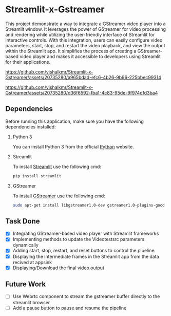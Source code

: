 # Streamlit-x-Gstreamer
This project demonstrate a way to integrate a GStreamer video player into a Streamlit window. It leverages the power of GStreamer for video processing and rendering while utilizing the user-friendly interface of Streamlit for interactive controls. With this integration, users can easily configure video parameters, start, stop, and restart the video playback, and view the output within the Streamlit app. It simplifies the process of creating a GStreamer-based video player and makes it accessible to developers using Streamlit for their applications.


https://github.com/vishalkmr/Streamlit-x-Gstreamer/assets/20735280/a965bdad-efc6-4b26-9b96-225bbec99314


https://github.com/vishalkmr/Streamlit-x-Gstreamer/assets/20735280/d36f6592-fba1-4c83-95de-9f974dfd3ba4

 
## Dependencies
Before running this application, make sure you have the following dependencies installed:

1. Python 3

   You can install Python 3 from the official [Python](https://www.python.org/downloads/) website.

2. Streamlit
  
   To install [Streamlit](https://docs.streamlit.io/library/get-started/installation) use the following cmd:
   ```sh
   pip install streamlit
   ```

3. GStreamer

   To install [GStreamer](https://gstreamer.freedesktop.org/documentation/installing/index.html?gi-language=c) use the following cmd:
   ```sh
   sudo apt-get install libgstreamer1.0-dev gstreamer1.0-plugins-good gstreamer1.0-tools
   ```

## Task Done
- [x] Integrating GStreamer-based video player with Streamlit frameworks
- [x] Implementing methods to update the Videotestsrc parameters dynamically
- [x] Adding start, stop, restart, and reset buttons to control the pipeline.
- [x] Displaying the intermediate frames in the Streamlit app from the data recived at appsink
- [x] Displaying/Download the final video output

## Future Work
- [ ] Use Webrtc component to stream the gstreamer buffer directly to the streamlit browser
- [ ] Add a pause button to pause and resume the pipeline
